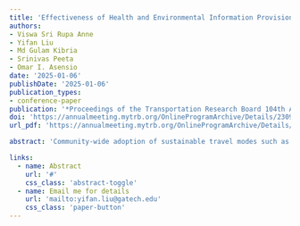 ```yaml
---
title: 'Effectiveness of Health and Environmental Information Provision in Promoting Sustainable Travel Modes'
authors:
- Viswa Sri Rupa Anne
- Yifan Liu
- Md Gulam Kibria
- Srinivas Peeta
- Omar I. Asensio
date: '2025-01-06'
publishDate: '2025-01-06'
publication_types:
- conference-paper
publication: '*Proceedings of the Transportation Research Board 104th Annual Meeting*'
doi: 'https://annualmeeting.mytrb.org/OnlineProgramArchive/Details/23099'
url_pdf: 'https://annualmeeting.mytrb.org/OnlineProgramArchive/Details/23099'

abstract: 'Community-wide adoption of sustainable travel modes such as transit, walking, and biking can alleviate congestion and emissions while improving air quality and public health. However, promoting these modes in the U.S. is challenging due to the high reliance on personal vehicles, which contribute $260 billion annually in social costs. Information about health and environmental externalities of personal vehicle usage is often unavailable to travelers at the time of decision-making. This study explores whether mobile app-based information provision about the health and environmental benefits of sustainable modes can meaningfully change traveler preferences. In a sample of 3,470 U.S. car users aged 55 years and under, balanced by gender, income, and census regions, this study tested the effectiveness of information provision over a 90-day summer season, targeting bus transit, walking, and biking. Results show that participants who received information on environmental benefits related to emission reductions were four times more likely to choose bus transit, while those informed about active health benefits related to calories burned were nearly seven times more likely to choose walking, compared to the control group. However, due to barriers such as safety concerns and lack of infrastructure, health and environmental information was not effective at promoting biking. The results may be scalable to a large segment of travelers in the U.S., but the study did not test the effectiveness of these interventions for travelers 55 and over due to sampling limitations. Low-cost mobile app-based implementation strategies for possible deployment of these interventions in U.S. communities are discussed.'

links:
  - name: Abstract
    url: '#'
    css_class: 'abstract-toggle'
  - name: Email me for details
    url: 'mailto:yifan.liu@gatech.edu'
    css_class: 'paper-button'
---
```


<style>
.paper-button {
  background-color: white !important;
  color: #81c784 !important;
  border: 1px solid #81c784 !important;
}

.abstract-toggle {
  background-color: white !important;
  color: #81c784 !important;
  border: 1px solid #81c784 !important;
}
</style>

<script>
document.addEventListener('DOMContentLoaded', function() {
  var abstractToggle = document.querySelector('.abstract-toggle');
  var abstract = document.querySelector('.article-style');
  
  if (abstract) {
    abstract.style.display = 'none';
  }
  
  if (abstractToggle) {
    abstractToggle.addEventListener('click', function(e) {
      e.preventDefault();
      if (abstract) {
        abstract.style.display = abstract.style.display === 'none' ? 'block' : 'none';
      }
    });
  }
});
</script> 